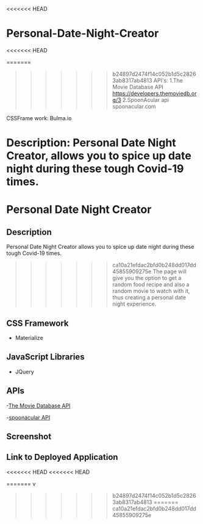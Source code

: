 <<<<<<< HEAD
# Personal-Date-Night-Creator
<<<<<<< HEAD

=======
>>>>>>> b24897d2474f14c052b1d5c28263ab8317ab4813
API's:
1.The Movie Database API 
https://developers.themoviedb.org/3
2.SpoonAcular api
spoonacular.com

CSSFrame work:
Bulma.io

Description:
Personal Date Night Creator, allows you to spice up date night during these tough Covid-19 times.
=======
# Personal Date Night Creator

## Description

Personal Date Night Creator allows you to spice up date night during these tough Covid-19 times.
>>>>>>> ca10a21efdac2bfd0b248dd017dd45855909275e
The page will give you the option to get a random food recipe and also a random movie to watch with it, thus 
creating a personal date night experience.

## CSS Framework

- Materialize

## JavaScript Libraries

- JQuery

## APIs

-[The Movie Database API](https://developers.themoviedb.org/3 "The Movie Database API")

-[spoonacular API](https://spoonacular.com/food-api "spoonacular")

## Screenshot

## Link to Deployed Application

<<<<<<< HEAD
<<<<<<< HEAD

=======
v
>>>>>>> b24897d2474f14c052b1d5c28263ab8317ab4813
=======
>>>>>>> ca10a21efdac2bfd0b248dd017dd45855909275e
